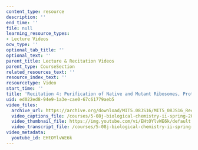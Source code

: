 ```yaml
---
content_type: resource
description: ''
end_time: ''
file: null
learning_resource_types:
- Lecture Videos
ocw_type: ''
optional_tab_title: ''
optional_text: ''
parent_title: Lecture & Recitation Videos
parent_type: CourseSection
related_resources_text: ''
resource_index_text: ''
resourcetype: Video
start_time: ''
title: 'Recitation 4: Purification of Native and Mutant Ribosomes, Protein Purification'
uid: ed022ed8-94e9-1a3e-cae0-67c61779aeb5
video_files:
  archive_url: https://archive.org/download/MIT5.08JS16/MIT5_08JS16_Recitation_04_300k.mp4
  video_captions_file: /courses/5-08j-biological-chemistry-ii-spring-2016/a3cfc55670815efeb19e7adc44100881_EHtOYlvWE6k.vtt
  video_thumbnail_file: https://img.youtube.com/vi/EHtOYlvWE6k/default.jpg
  video_transcript_file: /courses/5-08j-biological-chemistry-ii-spring-2016/f531437dafe3d4bf8c64f0ababe72a8f_EHtOYlvWE6k.pdf
video_metadata:
  youtube_id: EHtOYlvWE6k
---
```

